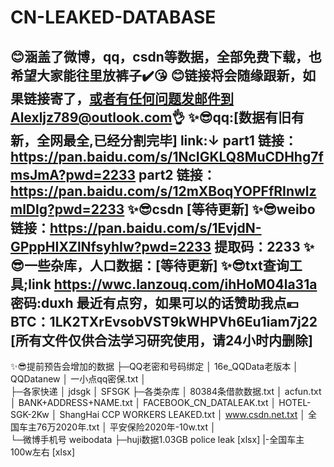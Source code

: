 # CN-LEAKED-DATABASE
😊涵盖了微博，qq，csdn等数据，全部免费下载，也希望大家能往里放裤子✔️😘
😊链接将会随缘跟新，如果链接寄了，或者有任何问题发邮件到Alexljz789@outlook.com👌
✨😎qq:[数据有旧有新，全网最全,已经分割完毕] link:↓ 
    part1 链接：https://pan.baidu.com/s/1NcIGKLQ8MuCDHhg7fmsJmA?pwd=2233
    part2 链接：https://pan.baidu.com/s/12mXBoqYOPFfRInwlzmlDlg?pwd=2233
✨😎csdn [等待更新]
✨😎weibo链接：https://pan.baidu.com/s/1EvjdN-GPppHIXZlNfsyhIw?pwd=2233 提取码：2233
✨😎一些杂库，人口数据：[等待更新]
✨😎txt查询工具;link https://wwc.lanzouq.com/ihHoM04la31a 密码:duxh
最近有点穷，如果可以的话赞助我点💴
BTC：1LK2TXrEvsobVST9kWHPVh6Eu1iam7j22
[所有文件仅供合法学习研究使用，请24小时内删除]
-------------------------------------------------------------------------
✨😎提前预告会增加的数据
├─QQ老密和号码绑定
│      16e_QQData老版本
│      QQDatanew
│      一小点qq密保.txt
│      
├─各家快递
│      jdsgk
│      SFSGK
├─各类杂库
│      80384条借款数据.txt
│      acfun.txt
│      BANK+ADDRESS+NAME.txt
│      FACEBOOK_CN_DATALEAK.txt
│      HOTEL-SGK-2Kw
│      ShangHai CCP WORKERS LEAKED.txt
│      www.csdn.net.txt
│      全国车主76万2020年.txt
│      平安保险2020年-10w.txt
│      
└─微博手机号
        weibodata
 ├─huji数据1.03GB police leak [xlsx]
 |-全国车主 100w左右 [xlsx]
